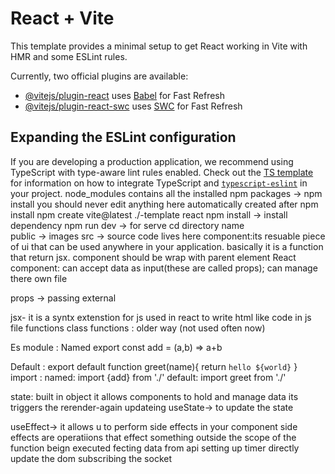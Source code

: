 # React + Vite

This template provides a minimal setup to get React working in Vite with HMR and some ESLint rules.

Currently, two official plugins are available:

- [@vitejs/plugin-react](https://github.com/vitejs/vite-plugin-react/blob/main/packages/plugin-react) uses [Babel](https://babeljs.io/) for Fast Refresh
- [@vitejs/plugin-react-swc](https://github.com/vitejs/vite-plugin-react/blob/main/packages/plugin-react-swc) uses [SWC](https://swc.rs/) for Fast Refresh

## Expanding the ESLint configuration

If you are developing a production application, we recommend using TypeScript with type-aware lint rules enabled. Check out the [TS template](https://github.com/vitejs/vite/tree/main/packages/create-vite/template-react-ts) for information on how to integrate TypeScript and [`typescript-eslint`](https://typescript-eslint.io) in your project.
node_modules
contains all the installed npm packages -> npm install 
you should never edit anything here
automatically created after npm install
npm create vite@latest ./-template react
npm install -> install dependency 
npm run dev -> for serve 
cd directory name  
public -> images 
src -> source code lives here
component:its resuable piece of ui that can be used anywhere in your application. basically it is a function that return jsx. component should be wrap with parent element
React component:
can accept data as input(these are called props);
can manage there own file

props -> passing external

jsx- it is a syntx extenstion for js used in react  to write html like code in js file
functions 
class functions : older way (not used often now)


Es module :
Named 
export const add = (a,b) => a+b 

Default :
export default function greet(name){
    return `hello ${world}`
}
import :
named:
import {add} from './'
default:
import greet  from './'

state:
built in object it allows components to hold and manage data
its triggers the rerender-again updateing
useState-> to update the state

useEffect-> it allows u to perform side effects in your component 
side effects are operatiions that effect something outside the scope  of the function  beign executed 
fecting data from api 
setting up timer 
directly update the dom
subscribing the socket 



